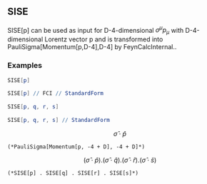 ##  SISE 

SISE[p] can be used as input for D-4-dimensional $\sigma ^{\mu }p_{\mu }$ with D-4-dimensional Lorentz vector p and is transformed into PauliSigma[Momentum[p,D-4],D-4] by FeynCalcInternal..

###  Examples 

```mathematica
SISE[p] 
 
SISE[p] // FCI // StandardForm 
 
SISE[p, q, r, s] 
 
SISE[p, q, r, s] // StandardForm
```

$$\hat{\sigma }\cdot \hat{p}$$

```
(*PauliSigma[Momentum[p, -4 + D], -4 + D]*)
```

$$\left(\hat{\sigma }\cdot \hat{p}\right).\left(\hat{\sigma }\cdot \hat{q}\right).\left(\hat{\sigma }\cdot \hat{r}\right).\left(\hat{\sigma }\cdot \hat{s}\right)$$

```
(*SISE[p] . SISE[q] . SISE[r] . SISE[s]*)
```